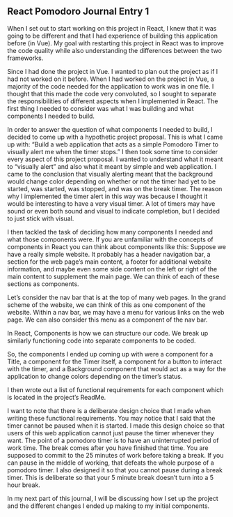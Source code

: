 ## React Pomodoro Journal Entry 1

When I set out to start working on this project in React, I knew that it was going to be different and that I had experience of building this application before (in Vue). My goal with restarting this project in React was to improve the code quality while also understanding the differences between the two frameworks.

Since I had done the project in Vue. I wanted to plan out the project as if I had not worked on it before. When I had worked on the project in Vue, a majority of the code needed for the application to work was in one file. I thought that this made the code very convoluted, so I sought to separate the responsibilities of different aspects when I implemented in React. The first thing I needed to consider was what I was building and what components I needed to build.

In order to answer the question of what components I needed to build, I decided to come up with a hypothetic project proposal. This is what I came up with: “Build a web application that acts as a simple Pomodoro Timer to visually alert me when the timer stops.” I then took some time to consider every aspect of this project proposal. I wanted to understand what it meant to “visually alert” and also what it meant by simple and web application. I came to the conclusion that visually alerting meant that the background would change color depending on whether or not the timer had yet to be started, was started, was stopped, and was on the break timer. The reason why I implemented the timer alert in this way was because I thought it would be interesting to have a very visual timer. A lot of timers may have sound or even both sound and visual to indicate completion, but I decided to just stick with visual.

I then tackled the task of deciding how many components I needed and what those components were. If you are unfamiliar with the concepts of components in React you can think about components like this: Suppose we have a really simple website. It probably has a header navigation bar, a section for the web page’s main content, a footer for additional website information, and maybe even some side content on the left or right of the main content to supplement the main page. We can think of each of these sections as components.

Let’s consider the nav bar that is at the top of many web pages. In the grand scheme of the website, we can think of this as one component of the website. Within a nav bar, we may have a menu for various links on the web page. We can also consider this menu as a component of the nav bar.

In React, Components is how we can structure our code. We break up similarly functioning code into separate components to be coded.

So, the components I ended up coming up with were a component for a Title, a component for the Timer itself, a component for a button to interact with the timer, and a Background component that would act as a way for the application to change colors depending on the timer’s status.

I then wrote out a list of functional requirements for each component which is located in the project’s ReadMe.

I want to note that there is a deliberate design choice that I made when writing these functional requirements. You may notice that I said that the timer cannot be paused when it is started. I made this design choice so that users of this web application cannot just pause the timer whenever they want. The point of a pomodoro timer is to have an uninterrupted period of work time. The break comes after you have finished that time. You are supposed to commit to the 25 minutes of work before taking a break. If you can pause in the middle of working, that defeats the whole purpose of a pomodoro timer. I also designed it so that you cannot pause during a break timer. This is deliberate so that your 5 minute break doesn’t turn into a 5 hour break.

In my next part of this journal, I will be discussing how I set up the project and the different changes I ended up making to my initial components.

